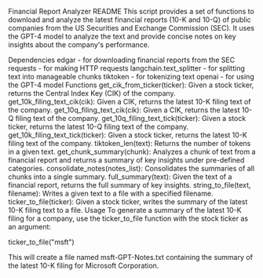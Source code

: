 Financial Report Analyzer README
This script provides a set of functions to download and analyze the latest financial reports (10-K and 10-Q) of public companies from the US Securities and Exchange Commission (SEC). It uses the GPT-4 model to analyze the text and provide concise notes on key insights about the company's performance.

Dependencies
edgar - for downloading financial reports from the SEC
requests - for making HTTP requests
langchain.text_splitter - for splitting text into manageable chunks
tiktoken - for tokenizing text
openai - for using the GPT-4 model
Functions
get_cik_from_ticker(ticker): Given a stock ticker, returns the Central Index Key (CIK) of the company.
get_10k_filing_text_cik(cik): Given a CIK, returns the latest 10-K filing text of the company.
get_10q_filing_text_cik(cik): Given a CIK, returns the latest 10-Q filing text of the company.
get_10q_filing_text_tick(ticker): Given a stock ticker, returns the latest 10-Q filing text of the company.
get_10k_filing_text_tick(ticker): Given a stock ticker, returns the latest 10-K filing text of the company.
tiktoken_len(text): Returns the number of tokens in a given text.
get_chunk_summary(chunk): Analyzes a chunk of text from a financial report and returns a summary of key insights under pre-defined categories.
consolidate_notes(notes_list): Consolidates the summaries of all chunks into a single summary.
full_summary(text): Given the text of a financial report, returns the full summary of key insights.
string_to_file(text, filename): Writes a given text to a file with a specified filename.
ticker_to_file(ticker): Given a stock ticker, writes the summary of the latest 10-K filing text to a file.
Usage
To generate a summary of the latest 10-K filing for a company, use the ticker_to_file function with the stock ticker as an argument:


ticker_to_file("msft")


This will create a file named msft-GPT-Notes.txt containing the summary of the latest 10-K filing for Microsoft Corporation.



